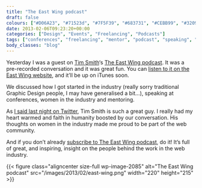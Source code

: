 ```yaml
---
title: "The East Wing podcast"
draft: false
colours: ["#D06A23", "#71523d", "#7F5F39", "#683731", "#CEBB99", "#320904", "#ffffff"]
date: 2013-02-06T09:23:20+00:00
categories: ["Design", "Events", "Freelancing", "Podcasts"]
tags: ["conferences", "freelancing", "mentor", "podcast", "speaking", "The East Wing", "women"]
body_classes: "blog"
---
```


Yesterday I was a guest on [Tim Smith](http://twitter.com/ttimsmith)‘s [The East Wing podcast](http://theeastwing.net/). It was a pre-recorded conversation and it was great fun. You can [listen to it on the East Wing website](http://theeastwing.net/episodes/laura-kalbag), and it’ll be up on iTunes soon.

We discussed how I got started in the industry (really sorry traditional Graphic Design people, I may have generalised a bit…), speaking at conferences, women in the industry and mentoring.

As [I said last night on Twitter](https://twitter.com/laurakalbag/status/298862630506991616), Tim Smith is such a great guy. I really had my heart warmed and faith in humanity boosted by our conversation. His thoughts on women in the industry made me proud to be part of the web community.

And if you don’t already [subscribe to The East Wing podcast](https://itunes.apple.com/gb/podcast/the-east-wing/id503801143?mt=2), do it! It’s full of great, and inspiring, insight on the people behind the work in the web industry.

{{< figure class="aligncenter size-full wp-image-2085" alt="The East Wing podcast" src="/images/2013/02/east-wing.png" width="220" height="215" >}}

	